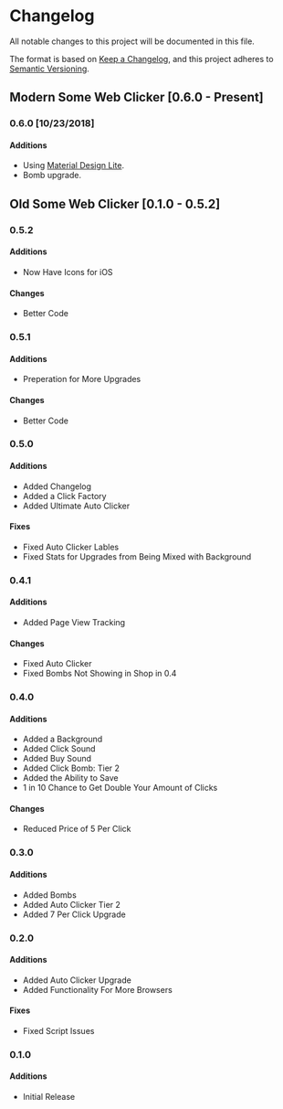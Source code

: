 # Changelog
All notable changes to this project will be documented in this file.

The format is based on [Keep a Changelog](https://keepachangelog.com/en/1.0.0/),
and this project adheres to [Semantic Versioning](https://semver.org/spec/v2.0.0.html).

## Modern Some Web Clicker [0.6.0 - Present]
### 0.6.0 [10/23/2018]
#### Additions
- Using [Material Design Lite](https://getmdl.io/).
- Bomb upgrade.

## Old Some Web Clicker [0.1.0 - 0.5.2]
### 0.5.2
#### Additions
- Now Have Icons for iOS

#### Changes
- Better Code

### 0.5.1
#### Additions
- Preperation for More Upgrades

#### Changes
- Better Code

### 0.5.0
#### Additions
- Added Changelog
- Added a Click Factory
- Added Ultimate Auto Clicker

#### Fixes
- Fixed Auto Clicker Lables
- Fixed Stats for Upgrades from Being Mixed with Background

### 0.4.1
#### Additions
- Added Page View Tracking

#### Changes
- Fixed Auto Clicker
- Fixed Bombs Not Showing in Shop in 0.4

### 0.4.0
#### Additions
- Added a Background
- Added Click Sound
- Added Buy Sound
- Added Click Bomb: Tier 2
- Added the Ability to Save
- 1 in 10 Chance to Get Double Your Amount of Clicks

#### Changes
- Reduced Price of 5 Per Click

### 0.3.0
#### Additions
- Added Bombs
- Added Auto Clicker Tier 2
- Added 7 Per Click Upgrade

### 0.2.0
#### Additions
- Added Auto Clicker Upgrade
- Added Functionality For More Browsers

#### Fixes
- Fixed Script Issues

### 0.1.0
#### Additions
- Initial Release